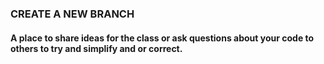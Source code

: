 ### CREATE A NEW BRANCH

#### A place to share ideas for the class or ask questions about your code to others to try and simplify and or correct.
